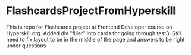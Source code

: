 # FlashcardsProjectFromHyperskill
This is repo for Flashcards project at Frontend Developer course on Hyperskill.org. 
  Added div "filler" into cards for going through test3.
  Still need to fix layout to be in the middle of the page and answers to be right under questions
